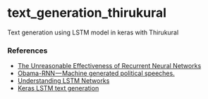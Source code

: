 # text_generation_thirukural
Text generation using LSTM model in keras with Thirukural

### References
* [The Unreasonable Effectiveness of Recurrent Neural Networks](http://karpathy.github.io/2015/05/21/rnn-effectiveness/)
* [Obama-RNN — Machine generated political speeches.](https://medium.com/@samim/obama-rnn-machine-generated-political-speeches-c8abd18a2ea0)
* [Understanding LSTM Networks](http://colah.github.io/posts/2015-08-Understanding-LSTMs/)
* [Keras LSTM text generation](https://github.com/fchollet/keras/blob/master/examples/lstm_text_generation.py)